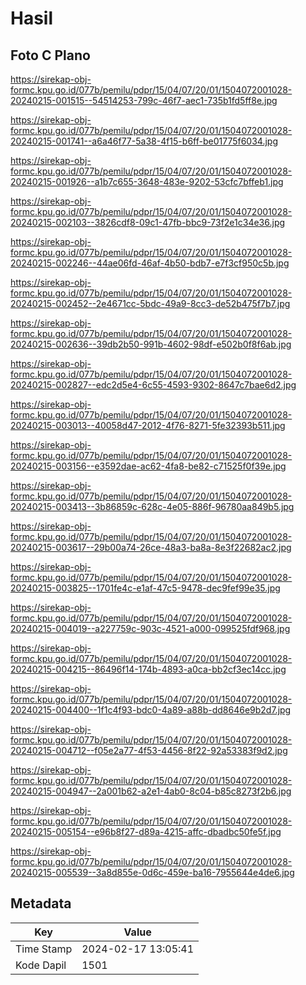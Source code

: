 # Hasil

## Foto C Plano

https://sirekap-obj-formc.kpu.go.id/077b/pemilu/pdpr/15/04/07/20/01/1504072001028-20240215-001515--54514253-799c-46f7-aec1-735b1fd5ff8e.jpg

https://sirekap-obj-formc.kpu.go.id/077b/pemilu/pdpr/15/04/07/20/01/1504072001028-20240215-001741--a6a46f77-5a38-4f15-b6ff-be01775f6034.jpg

https://sirekap-obj-formc.kpu.go.id/077b/pemilu/pdpr/15/04/07/20/01/1504072001028-20240215-001926--a1b7c655-3648-483e-9202-53cfc7bffeb1.jpg

https://sirekap-obj-formc.kpu.go.id/077b/pemilu/pdpr/15/04/07/20/01/1504072001028-20240215-002103--3826cdf8-09c1-47fb-bbc9-73f2e1c34e36.jpg

https://sirekap-obj-formc.kpu.go.id/077b/pemilu/pdpr/15/04/07/20/01/1504072001028-20240215-002246--44ae06fd-46af-4b50-bdb7-e7f3cf950c5b.jpg

https://sirekap-obj-formc.kpu.go.id/077b/pemilu/pdpr/15/04/07/20/01/1504072001028-20240215-002452--2e4671cc-5bdc-49a9-8cc3-de52b475f7b7.jpg

https://sirekap-obj-formc.kpu.go.id/077b/pemilu/pdpr/15/04/07/20/01/1504072001028-20240215-002636--39db2b50-991b-4602-98df-e502b0f8f6ab.jpg

https://sirekap-obj-formc.kpu.go.id/077b/pemilu/pdpr/15/04/07/20/01/1504072001028-20240215-002827--edc2d5e4-6c55-4593-9302-8647c7bae6d2.jpg

https://sirekap-obj-formc.kpu.go.id/077b/pemilu/pdpr/15/04/07/20/01/1504072001028-20240215-003013--40058d47-2012-4f76-8271-5fe32393b511.jpg

https://sirekap-obj-formc.kpu.go.id/077b/pemilu/pdpr/15/04/07/20/01/1504072001028-20240215-003156--e3592dae-ac62-4fa8-be82-c71525f0f39e.jpg

https://sirekap-obj-formc.kpu.go.id/077b/pemilu/pdpr/15/04/07/20/01/1504072001028-20240215-003413--3b86859c-628c-4e05-886f-96780aa849b5.jpg

https://sirekap-obj-formc.kpu.go.id/077b/pemilu/pdpr/15/04/07/20/01/1504072001028-20240215-003617--29b00a74-26ce-48a3-ba8a-8e3f22682ac2.jpg

https://sirekap-obj-formc.kpu.go.id/077b/pemilu/pdpr/15/04/07/20/01/1504072001028-20240215-003825--1701fe4c-e1af-47c5-9478-dec9fef99e35.jpg

https://sirekap-obj-formc.kpu.go.id/077b/pemilu/pdpr/15/04/07/20/01/1504072001028-20240215-004019--a227759c-903c-4521-a000-099525fdf968.jpg

https://sirekap-obj-formc.kpu.go.id/077b/pemilu/pdpr/15/04/07/20/01/1504072001028-20240215-004215--86496f14-174b-4893-a0ca-bb2cf3ec14cc.jpg

https://sirekap-obj-formc.kpu.go.id/077b/pemilu/pdpr/15/04/07/20/01/1504072001028-20240215-004400--1f1c4f93-bdc0-4a89-a88b-dd8646e9b2d7.jpg

https://sirekap-obj-formc.kpu.go.id/077b/pemilu/pdpr/15/04/07/20/01/1504072001028-20240215-004712--f05e2a77-4f53-4456-8f22-92a53383f9d2.jpg

https://sirekap-obj-formc.kpu.go.id/077b/pemilu/pdpr/15/04/07/20/01/1504072001028-20240215-004947--2a001b62-a2e1-4ab0-8c04-b85c8273f2b6.jpg

https://sirekap-obj-formc.kpu.go.id/077b/pemilu/pdpr/15/04/07/20/01/1504072001028-20240215-005154--e96b8f27-d89a-4215-affc-dbadbc50fe5f.jpg

https://sirekap-obj-formc.kpu.go.id/077b/pemilu/pdpr/15/04/07/20/01/1504072001028-20240215-005539--3a8d855e-0d6c-459e-ba16-7955644e4de6.jpg


## Metadata

| Key        | Value               |
| ---------- | ------------------- |
| Time Stamp | 2024-02-17 13:05:41 |
| Kode Dapil | 1501                |



